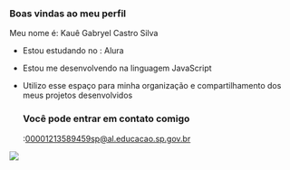 ### Boas vindas ao meu perfil 

Meu nome é: Kauê Gabryel Castro Silva
- Estou estudando no : Alura
- Estou me desenvolvendo na linguagem JavaScript
- Utilizo esse espaço para minha organização e compartilhamento dos meus projetos desenvolvidos

  ### Você pode entrar em contato comigo

  :00001213589459sp@al.educacao.sp.gov.br



![](https://media1.tenor.com/m/u4yXRwtMpHgAAAAd/clone-clashroyal.gif)
